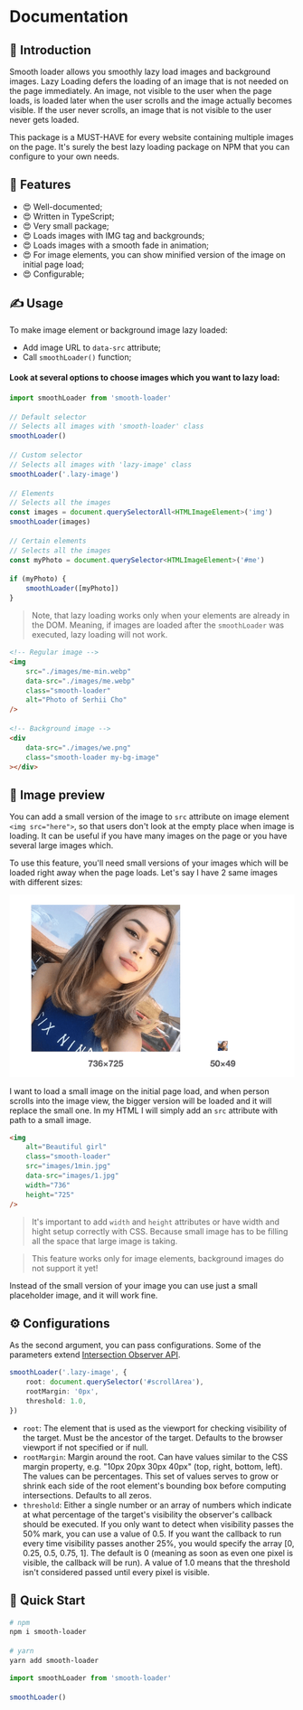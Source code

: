 # Documentation

## 👋 Introduction

Smooth loader allows you smoothly lazy load images and background images. Lazy Loading defers the loading of an image that is not needed on the page immediately. An image, not visible to the user when the page loads, is loaded later when the user scrolls and the image actually becomes visible. If the user never scrolls, an image that is not visible to the user never gets loaded.

This package is a MUST-HAVE for every website containing multiple images on the page. It's surely the best lazy loading package on NPM that you can configure to your own needs.

## 🎁 Features

- 😍 Well-documented;
- 😍 Written in TypeScript;
- 😍 Very small package;
- 😍 Loads images with IMG tag and backgrounds;
- 😍 Loads images with a smooth fade in animation;
- 😍 For image elements, you can show minified version of the image on initial page load;
- 😍 Configurable;

## ✍️ Usage

To make image element or background image lazy loaded:
- Add image URL to `data-src` attribute;
- Call `smoothLoader()` function;

#### Look at several options to choose images which you want to lazy load:

```js
import smoothLoader from 'smooth-loader'

// Default selector
// Selects all images with 'smooth-loader' class
smoothLoader()

// Custom selector
// Selects all images with 'lazy-image' class
smoothLoader('.lazy-image')

// Elements
// Selects all the images
const images = document.querySelectorAll<HTMLImageElement>('img')
smoothLoader(images)

// Certain elements
// Selects all the images
const myPhoto = document.querySelector<HTMLImageElement>('#me')

if (myPhoto) {
    smoothLoader([myPhoto])
}
```

> Note, that lazy loading works only when your elements are already in the DOM. Meaning, if images are loaded after the `smoothLoader` was executed, lazy loading will not work.

```html
<!-- Regular image -->
<img
    src="./images/me-min.webp"
    data-src="./images/me.webp"
    class="smooth-loader"
    alt="Photo of Serhii Cho"
/>

<!-- Background image -->
<div
    data-src="./images/we.png"
    class="smooth-loader my-bg-image"
></div>
```

## 🌄 Image preview

You can add a small version of the image to `src` attribute on image element `<img src="here">`, so that users don't look at the empty place when image is loading. It can be useful if you have many images on the page or you have several large images which.

To use this feature, you'll need small versions of your images which will be loaded right away when the page loads. Let's say I have 2 same images with different sizes:

![Big and small images](/images/big-and-small-images.png)

I want to load a small image on the initial page load, and when person scrolls into the image view, the bigger version will be loaded and it will replace the small one. In my HTML I will simply add an `src` attribute with path to a small image.

```html
<img
    alt="Beautiful girl"
    class="smooth-loader"
    src="images/1min.jpg"
    data-src="images/1.jpg"
    width="736"
    height="725"
/>
```

> It's important to add `width` and `height` attributes or have width and hight setup correctly with CSS. Because small image has to be filling all the space that large image is taking.

> This feature works only for image elements, background images do not support it yet!

Instead of the small version of your image you can use just a small placeholder image, and it will work fine.

## ⚙️ Configurations

As the second argument, you can pass configurations. Some of the parameters extend [Intersection Observer API](https://developer.mozilla.org/en-US/docs/Web/API/Intersection_Observer_API).

```typescript
smoothLoader('.lazy-image', {
    root: document.querySelector('#scrollArea'),
    rootMargin: '0px',
    threshold: 1.0,
})
```

- `root`: The element that is used as the viewport for checking visibility of the target. Must be the ancestor of the target. Defaults to the browser viewport if not specified or if null.
- `rootMargin`: Margin around the root. Can have values similar to the CSS margin property, e.g. "10px 20px 30px 40px" (top, right, bottom, left). The values can be percentages. This set of values serves to grow or shrink each side of the root element's bounding box before computing intersections. Defaults to all zeros.
- `threshold`: Either a single number or an array of numbers which indicate at what percentage of the target's visibility the observer's callback should be executed. If you only want to detect when visibility passes the 50% mark, you can use a value of 0.5. If you want the callback to run every time visibility passes another 25%, you would specify the array [0, 0.25, 0.5, 0.75, 1]. The default is 0 (meaning as soon as even one pixel is visible, the callback will be run). A value of 1.0 means that the threshold isn't considered passed until every pixel is visible.

## 🚀 Quick Start

```bash
# npm
npm i smooth-loader

# yarn
yarn add smooth-loader
```

```js
import smoothLoader from 'smooth-loader'

smoothLoader()
```